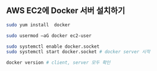 

## AWS EC2에 Docker 서버 설치하기



~~~sh
sudo yum install  docker
~~~



~~~sh
sudo usermod –aG docker ec2-user
~~~



~~~sh
sudo systemctl enable docker.socket
sudo systemctl start docker.socket # docker server 시작
~~~



~~~sh
docker version # client, server 모두 확인
~~~







